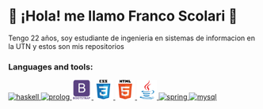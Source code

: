 ### <h1>👋 ¡Hola! me llamo Franco Scolari 👋</h1>
Tengo 22 años, soy estudiante de ingenieria en sistemas de informacion en la UTN y estos son mis repositorios

<h3>Languages and tools:</h3>

<p align="left"> <a href="https://www.haskell.org/" target="_blank"> <img src="https://user-images.githubusercontent.com/63556499/137383582-d3aceab1-8e76-4b3a-b5bf-086644f8930f.jpg" alt="haskell" width="42" height="42"/> </a> <a href="https://www.swi-prolog.org/" target="_blank"> <img src="https://user-images.githubusercontent.com/63556499/137387159-d6b8deda-7942-4eca-8885-6ea774b01582.jpg" alt="prolog" width="45" height="45"/> </a><a href="https://getbootstrap.com" target="_blank"> <img src="https://raw.githubusercontent.com/devicons/devicon/master/icons/bootstrap/bootstrap-plain-wordmark.svg" alt="bootstrap" width="40" height="40"/> </a> <a href="https://www.w3schools.com/css/" target="_blank"> <img src="https://raw.githubusercontent.com/devicons/devicon/master/icons/css3/css3-original-wordmark.svg" alt="css3" width="40" height="40"/> </a> <a href="https://www.w3.org/html/" target="_blank"> <img src="https://raw.githubusercontent.com/devicons/devicon/master/icons/html5/html5-original-wordmark.svg" alt="html5" width="40" height="40"/> </a> <a href="https://www.java.com" target="_blank"> <img src="https://raw.githubusercontent.com/devicons/devicon/master/icons/java/java-original.svg" alt="java" width="40" height="40"/> </a> <a href="https://spring.io/" target="_blank"> <img src="https://www.vectorlogo.zone/logos/springio/springio-icon.svg" alt="spring" width="40" height="40"/></a><a href="https://www.mysql.com/" target="_blank"> <img src="https://user-images.githubusercontent.com/63556499/137388770-e000bcd1-0289-4c7e-b3cf-9b2f522333da.png" alt="mysql" width="40" height="40"/> </a></p>
